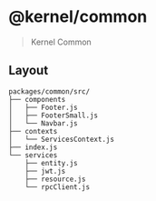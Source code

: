 # @kernel/common

> Kernel Common 

## Layout

```
packages/common/src/
├── components
│   ├── Footer.js
│   ├── FooterSmall.js
│   └── Navbar.js
├── contexts
│   └── ServicesContext.js
├── index.js
└── services
    ├── entity.js
    ├── jwt.js
    ├── resource.js
    └── rpcClient.js
```
